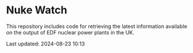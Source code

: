 # Nuke Watch

This repository includes code for retrieving the latest information available on the output of EDF nuclear power plants in the UK.

Last updated: 2024-08-23 10:13